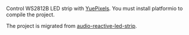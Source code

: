Control WS2812B LED strip with [YuePixels](https://www.tindie.com/products/aprbrother/yuepixels-wifi-led-driver/). You must install platformio to compile the project.

The project is migrated from [audio-reactive-led-strip](https://github.com/scottlawsonbc/audio-reactive-led-strip).
